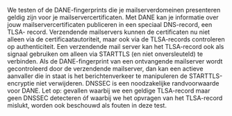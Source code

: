 We testen of de DANE-fingerprints die je mailserverdomeinen presenteren 
geldig zijn voor je mailservercertificaten. Met DANE kan je informatie over 
jouw mailservercertificaten publiceren in een speciaal DNS-record, een TLSA-
record. Verzendende mailservers kunnen de  certificaten nu niet alleen via 
de certificaatautoriteit, maar ook via de TLSA-records controleren op 
authenticiteit. Een verzendende mail server kan het TLSA-record ook als 
signaal gebruiken om alleen via STARTTLS (en niet onversleuteld) te 
verbinden. Als de DANE-fingerprint van een ontvangende mailserver wordt 
gecontroleerd door de verzendende mailserver, dan kan een actieve aanvaller 
die in staat is het berichtenverkeer te manipuleren de STARTTLS-encryptie 
niet verwijderen. DNSSEC is een noodzakelijke randvoorwaarde voor DANE. Let 
op: gevallen waarbij we een geldige TLSA-record maar geen DNSSEC detecteren 
óf waarbij we het opvragen van het TLSA-record mislukt, worden ook beschouwd
 als fouten in deze test.

